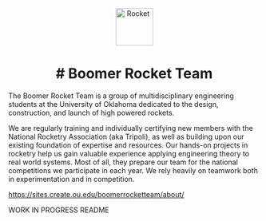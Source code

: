 <div id = "header" align= "center">
<img src="https://raw.githubusercontent.com/Tarikul-Islam-Anik/Animated-Fluent-Emojis/master/Emojis/Travel%20and%20places/Rocket.png" alt="Rocket" width="75"height="75" />
</div>
<h1 align = "center">
# Boomer Rocket Team
</h1>
The Boomer Rocket Team is a group of multidisciplinary engineering students at the University of Oklahoma dedicated to the design, construction, and launch of high powered rockets.

We are regularly training and individually certifying new members with the National Rocketry Association (aka Tripoli), as well as building upon our existing foundation of expertise and resources.  Our hands-on projects in rocketry help us gain valuable experience applying engineering theory to real world systems.  Most of all, they prepare our team for the national competitions we participate in each year.  We rely heavily on teamwork both in experimentation and in competition.

https://sites.create.ou.edu/boomerrocketteam/about/

WORK IN PROGRESS README